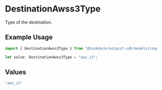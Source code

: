 # DestinationAwss3Type

Type of the destination.

## Example Usage

```typescript
import { DestinationAwss3Type } from "@hookdeck/outpost-sdk/models/components";

let value: DestinationAwss3Type = "aws_s3";
```

## Values

```typescript
"aws_s3"
```